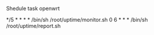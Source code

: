 Shedule task openwrt

*/5 * * * * /bin/sh /root/uptime/monitor.sh
0 6 * * * /bin/sh /root/uptime/report.sh
